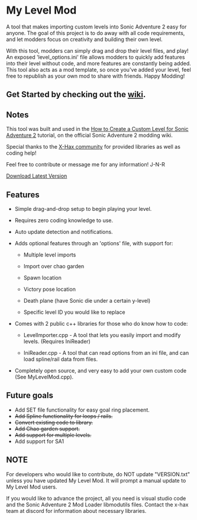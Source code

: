 # My Level Mod
A tool that makes importing custom levels into Sonic Adventure 2 easy for anyone. The goal
of this project is to do away with all code requirements, and let modders focus on creativity
and building their own level.

With this tool, modders can simply drag and drop their level files, and play! An exposed
'level_options.ini' file allows modders to quickly add features into their level without
code, and more features are constantly being added. This tool also acts as a mod template,
so once you've added your level, feel free to republish as your own mod to share with friends.
Happy Modding!

## Get Started by checking out the [wiki](https://github.com/J-N-R/My-Level-Mod/wiki).

## Notes
This tool was built and used in the [How to Create a Custom Level for Sonic Adventure 2](https://github.com/X-Hax/SA2BModdingGuide/wiki/Basic-Level-Modding) tutorial, on the official Sonic Adventure 2 modding wiki.

Special thanks to the [X-Hax community](https://github.com/X-Hax/) for provided libraries as well as coding help!

Feel free to contribute or message me for any information! J-N-R

[Download Latest Version](https://github.com/J-N-R/My-Level-Mod/releases)

## Features
* Simple drag-and-drop setup to begin playing your level.
* Requires zero coding knowledge to use.
* Auto update detection and notifications.
* Adds optional features through an 'options' file, with support for:
   * Multiple level imports
   
   * Import over chao garden

   * Spawn location
   
   * Victory pose location
   
   * Death plane (have Sonic die under a certain y-level)
  
   * Specific level ID you would like to replace
   
* Comes with 2 public c++ libraries for those who do know how to code:
   * LevelImporter.cpp - A tool that lets you easily import and modify levels. (Requires IniReader)
   
   * IniReader.cpp - A tool that can read options from an ini file, and can load spline/rail data from files.
   
* Completely open source, and very easy to add your own custom code (See MyLevelMod.cpp).
   
## Future goals
- Add SET file functionality for easy goal ring placement.
- ~~Add Spline functionality for loops / rails.~~
- ~~Convert existing code to library.~~
- ~~Add Chao garden support.~~
- ~~Add support for multiple levels.~~
- Add support for SA1

## NOTE
For developers who would like to contribute, do NOT update "VERSION.txt" unless you have updated My Level Mod. It will prompt a manual update to My Level Mod users.

If you would like to advance the project, all you need is visual studio code and the Sonic Adventure 2 Mod Loader libmodutils files. Contact the x-hax team at discord for information about necessary libraries.
